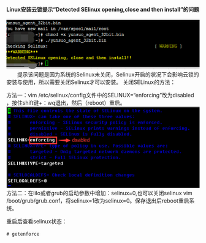 #### Linux安装云锁提示“Detected SElinux opening,close and then install”的问题
![](/assets/selinux.png)  
&emsp;&emsp;提示该问题是因为系统的Selinux未关闭，Selinux开启的状况下会影响云锁的安装与使用，所以需要关闭Selinux才可以安装。
关闭SELinux的方法：

方法一：vim /etc/selinux/config文件中的SELINUX=“enforcing”改为disabled ，按住shift键+：wq退出，然后（reboot）重启。
![](/assets/selinux1.png) 
方法二：在lilo或者grub的启动参数中增加：selinux=0,也可以关闭selinux
vim /boot/grub/grub.conf，将selinux=1改为selinux=0。保存退出后reboot重启系统。

重启后查看selinux状态：

`# getenforce`